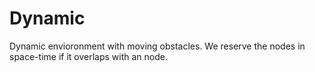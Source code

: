 # Dynamic

Dynamic envioronment with moving obstacles. We reserve the nodes in space-time
if it overlaps with an node.
